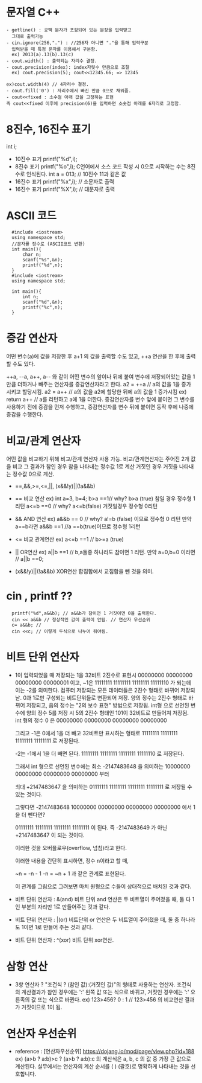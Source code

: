 # 문자열 C++
```
- getline() : 공백 문자가 포함되어 있는 문장을 입력받고
  그대로 출력가능
- cin.ignore(256,".") : //256자 아니면 "."을 통해 입력구분
  입력받을 때 특정 문자를 이용해서 구분함.
  ex) 2013(a).13(b).13(c)
- cout.width() : 출력되는 자리수 결정.
- cout.precision(index): index자릿수 만큼으로 조절 
  ex) cout.precision(5); cout<<12345.66; => 12345

ex)cout.width(4) // 4자리수 결정.
- cout.fill('0') : 자리수에서 빠진 만큼 0으로 채워줌.
- cout<<fixed : 소수점 아래 값을 고정하는 표현
즉 cout<<fixed 이후에 precision(6)을 입력하면 소숫점 아래를 6자리로 고정함.
```

# 8진수, 16진수 표기
int i;
- 10진수 표기 printf("%d",i);
- 8진수 표기 printf("%o",i);
  C언어에서 소스 코드 작성 시 0으로 시작하는 수는 8진수로 인식된다. int a = 013; // 10진수 11과 같은 값
- 16진수 표기 printf("%x",i); // 소문자로 출력
- 16진수 표기 printf("%X",i); // 대문자로 출력

# ASCII 코드
```
  #include <iostream>
  using namespace std;
  //문자를 정수로 (ASCII코드 변환)
  int main(){
      char n;
      scanf("%s",&n);
      printf("%d",n);
  }
  #include <iostream>
  using namespace std;

  int main(){
      int n;
      scanf("%d",&n);
      printf("%c",n);
  }
```

# 증감 연산자
  어떤 변수(a)에 값을 저장한 후 a+1 의 값을 출력할 수도 있고,
  ++a 연산을 한 후에 출력할 수도 있다.

  ++a, --a, a++, a-- 와 같이 어떤 변수의 앞이나 뒤에 붙여
  변수에 저장되어있는 값을 1만큼 더하거나 빼주는 연산자를 증감연산자라고 한다.
  a2 = ++a // a의 값을 1을 증가시키고 할당시킴.
  a2 = a++ // a의 값을 a2에 할당한 뒤에 a의 값을 1 증가시킴
  ex) return a++ // a를 리턴하고 a에 1을 더한다.
  증감연산자를 변수 앞에 붙이면 그 변수를 사용하기 전에 증감을 먼저 수행하고,
  증감연산자를 변수 뒤에 붙이면 동작 후에 나중에 증감을 수행한다.

# 비교/관계 연산자 
  어떤 값을 비교하기 위해 비교/관계 연산자 사용 가능.
  비교/관계연산자는 주어진 2개 값을 비교 
  그 결과가 참인 경우 참을 나타내는 정수값 1로 계산
  거짓인 경우 거짓을 나타내는 정수값 0으로 계산.
  - ==,&&,>=,<=,||, (x&&!y)||(!a&&b)
  - == 비교 연산
  ex) int a=3, b=4; 
  b>a ==1// why? b>a (true) 참일 경우 정수형 1 리턴
  a<=b ==0 // why? a<=b(false) 거짓일경우 정수형 0리턴
  - && AND 연산
  ex) a&&b == 0 // why? a!=b (false) 이므로 정수형 0 리턴
      만약 a==b라면 a&&b ==1 //a ==b(true)이므로 정수형 1리턴
  - <= 비교 관계연산
  ex) a<=b ==1 // b>=a (true)
  
  - || OR연산
  ex) a||b ==1 // b,a둘중 하나라도 참이면 1 리턴.
  만약 a=0,b=0 이라면 // a||b ==0;

  - (x&&!y)||(!a&&b) XOR연산
  합집합에서 교집합을 뺀 것을 의미.



# cin , printf ??
```
  printf("%d",a&&b); // a&&b가 참이면 1 거짓이면 0을 출력한다.
  cin << a&&b // 정상적인 값이 출력이 안됨. // 연산자 우선순위
  c= a&&b; // 
  cin <<c; // 이렇게 두식으로 나누어 줘야됨.
```

# 비트 단위 연산자
- 1이 입력되었을 때 저장되는 1을 32비트 2진수로 표현시
  00000000 00000000 00000000 00000001 이고,
  ~1은 11111111 11111111 11111111 11111110 가 되는데 이는 -2를 의미한다.
  컴퓨터 저장되는 모든 데이터들은 2진수 형태로 바뀌어 저장되낟.
  0과 1로만 구성되는 비트단위들로 변환되어 저장.
  양의 정수는 2진수 형태로 바뀌어 저장되고, 음의 정수는 "2의 보수 표현" 방법으로 저장됨. int형 으로 선언된 변수에 양의 정수 5를 저장 시 5의 2진수 형태인 101이 32비트로 만들어져 저장됨.
  int 형의 정수 0 은
  00000000 00000000 00000000 00000000

  그리고 -1은 0에서 1을 더 빼고 32비트만 표시하는 형태로
  11111111 11111111 11111111 11111111 로 저장된다.

  -2는 -1에서 1을 더 빼면 된다.
  11111111 11111111 11111111 11111110 로 저장된다.

  그래서 int 형으로 선언된 변수에는 최소 -2147483648 을 의미하는
  10000000 00000000 00000000 00000000 부터

  최대 +2147483647 을 의미하는
  01111111 11111111 11111111 11111111 로 저장될 수 있는 것이다.

  그렇다면 -2147483648
  10000000 00000000 00000000 00000000 에서 1을 더 뺀다면?

  01111111 11111111 11111111 11111111 이 된다.
  즉 -2147483649 가 아닌 +2147483647 이 되는 것이다.

  이러한 것을 오버플로우(overflow, 넘침)라고 한다.

  이러한 내용을 간단히 표시하면, 정수 n이라고 할 때,

  ~n = -n - 1
  -n = ~n + 1 과 같은 관계로 표현된다.

  이 관계를 그림으로 그려보면 마치 원형으로 수들이
  상대적으로 배치된 것과 같다.

- 비트 단위 연산자 : &(and)
  비트 단위 and 연산은 두 비트열이 주어졌을 때,
  둘 다 1인 부분의 자리만 1로 만들어주는 것과 같다.

- 비트 단위 연산자 : |(or)
  비트단위 or 연산은 두 비트열이 주어졌을 때,
  둘 중 하나라도 1이면 1로 만들어 주는 것과 같다.

- 비트 단위 연산자 : ^(xor)
  비트 단위 xor연산.

# 삼항 연산
  - 3항 연산자 ?
  "조건식 ? (참인 값):(거짓인 값)"의 형태로 사용하는 연산자.
  조건식의 계산결과가 참인 경우에는 ':' 왼쪽 값 또는 식으로 바뀌고,
  거짓인 경우에는 ':' 오른족의 값 또는 식으로 바뀐다.
  ex) 123>456? 0 : 1 // 123>456 의 비교연산 결과가 거짓이므로 
  1이 됨.

# 연산자 우선순위
- reference :
[연산자우선순위] https://dojang.io/mod/page/view.php?id=188
  ex) (a>b ? a:b)>c ? (a>b ? a:b):c 의 계산식은
  a, b, c 의 값 중 가장 큰 값으로 계산된다.
  실무에서는 연산자의 계산 순서를 ( ) (괄호)로 명확하게 나타내는 것을 선호합니다.